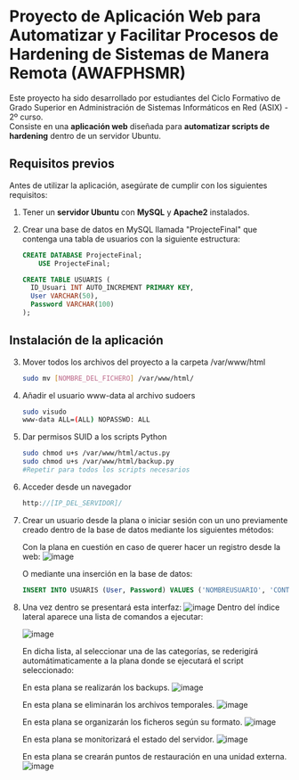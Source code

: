 # Proyecto de Aplicación Web para Automatizar y Facilitar Procesos de Hardening de Sistemas de Manera Remota (AWAFPHSMR)

Este proyecto ha sido desarrollado por estudiantes del Ciclo Formativo de Grado Superior en Administración de Sistemas Informáticos en Red (ASIX) - 2º curso.  
Consiste en una **aplicación web** diseñada para **automatizar scripts de hardening** dentro de un servidor Ubuntu.

## Requisitos previos

Antes de utilizar la aplicación, asegúrate de cumplir con los siguientes requisitos:

1. Tener un **servidor Ubuntu** con **MySQL** y **Apache2** instalados.
2. Crear una base de datos en MySQL llamada "ProjecteFinal" que contenga una tabla de usuarios con la siguiente estructura:

   ```sql
   CREATE DATABASE ProjecteFinal;
       USE ProjecteFinal;
   
   CREATE TABLE USUARIS (
     ID_Usuari INT AUTO_INCREMENT PRIMARY KEY,
     User VARCHAR(50),
     Password VARCHAR(100)
   );
## Instalación de la aplicación
3. Mover todos los archivos del proyecto a la carpeta /var/www/html
   ```bash
   sudo mv [NOMBRE_DEL_FICHERO] /var/www/html/
4. Añadir el usuario www-data al archivo sudoers
   ```bash
   sudo visudo
   www-data ALL=(ALL) NOPASSWD: ALL
5. Dar permisos SUID a los scripts Python
   ```bash
   sudo chmod u+s /var/www/html/actus.py
   sudo chmod u+s /var/www/html/backup.py
   #Repetir para todos los scripts necesarios

6. Acceder desde un navegador
   ```cpp
   http://[IP_DEL_SERVIDOR]/

7. Crear un usuario desde la plana o iniciar sesión con un uno previamente creado dentro de la base de datos mediante los siguientes métodos:
   
   Con la plana en cuestión en caso de querer hacer un registro desde la web:
   ![image](https://github.com/user-attachments/assets/84573c0c-31dd-44a1-81ef-ae7554f0de25)
   
   O mediante una inserción en la base de datos:
   ```sql
   INSERT INTO USUARIS (User, Password) VALUES ('NOMBREUSUARIO', 'CONTRASEÑAUSUARIO');
9. Una vez dentro se presentará esta interfaz:
![image](https://github.com/user-attachments/assets/bb92b60c-a931-44f1-a1c0-db52f756d0cd)
Dentro del índice lateral aparece una lista de comandos a ejecutar:

   ![image](https://github.com/user-attachments/assets/7de3d7cb-5211-41dc-a450-f1db967bd5d2)

   En dicha lista, al seleccionar una de las categorías, se rederigirá automátimaticamente a la plana donde se ejecutará el script seleccionado:

   En esta plana se realizarán los backups.
   ![image](https://github.com/user-attachments/assets/68772389-e216-404f-8c9a-7f152f2a8ef8)

   En esta plana se eliminarán los archivos temporales.
   ![image](https://github.com/user-attachments/assets/8329ed67-703a-4625-8c61-fb21e9c8aca4)

   En esta plana se organizarán los ficheros según su formato.
   ![image](https://github.com/user-attachments/assets/6b51a092-93d5-414f-a67d-b3530fd82f14)

   En esta plana se monitorizará el estado del servidor.
   ![image](https://github.com/user-attachments/assets/84705c34-0bcc-4394-b34a-849397b30c58)

   En esta plana se crearán puntos de restauración en una unidad externa.
   ![image](https://github.com/user-attachments/assets/86cbd129-264a-4ad2-98d6-8d0b24944004)






